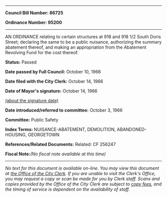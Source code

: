 

********

**Council Bill Number: 86725**
   
**Ordinance Number: 95200**
********

 AN ORDINANCE relating to certain structures at 918 and 918 1/2 South Doris Street; declaring the same to be a public nuisance, authorizing the summary abatement thereof, and making an appropriation from the Abatement Revolving Fund for the cost thereof.

**Status:** Passed
   
**Date passed by Full Council:** October 10, 1966
   
**Date filed with the City Clerk:** October 14, 1966
   
**Date of Mayor's signature:** October 14, 1966
   
[(about the signature date)](/~public/approvaldate.htm)
   
   
   
**Date introduced/referred to committee:** October 3, 1966
   
**Committee:** Public Safety
   
   
**Index Terms:** NUISANCE-ABATEMENT, DEMOLITION, ABANDONED-HOUSING, GEORGETOWN

**References/Related Documents:** Related: CF 256247

**Fiscal Note:**_(No fiscal note available at this time)_
********

_No text for this document is available on-line. You may view this document at [the Office of the City Clerk](http://www.seattle.gov/leg/clerk/contactUs.htm). If you are unable to visit the Clerk's Office, you may request a copy or scan be made for you by Clerk staff. Scans and copies provided by the Office of the City Clerk are subject to [copy fees](http://clerk.seattle.gov/~public/clerkfees.htm), and the timing of service is dependent on the availability of staff._

